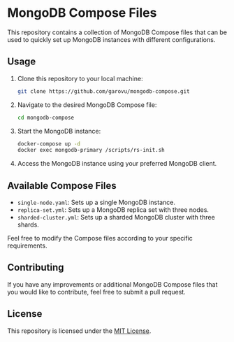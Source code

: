 # MongoDB Compose Files

This repository contains a collection of MongoDB Compose files that can be used to quickly set up MongoDB instances with different configurations.

## Usage

1. Clone this repository to your local machine:

    ```bash
    git clone https://github.com/garovu/mongodb-compose.git
    ```

2. Navigate to the desired MongoDB Compose file:

    ```bash
    cd mongodb-compose
    ```

3. Start the MongoDB instance:

    ```bash
    docker-compose up -d
    docker exec mongodb-primary /scripts/rs-init.sh
    ```

4. Access the MongoDB instance using your preferred MongoDB client.

## Available Compose Files

- `single-node.yaml`: Sets up a single MongoDB instance.
- `replica-set.yml`: Sets up a MongoDB replica set with three nodes.
- `sharded-cluster.yml`: Sets up a sharded MongoDB cluster with three shards.

Feel free to modify the Compose files according to your specific requirements.

## Contributing

If you have any improvements or additional MongoDB Compose files that you would like to contribute, feel free to submit a pull request.

## License

This repository is licensed under the [MIT License](LICENSE).
